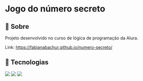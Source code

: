 <h1>Jogo do número secreto</h1>


<h2>🔖 Sobre</h2>
<p>Projeto desenvolvido no curso de lógica de programação da Alura.</p>

Link: https://fabianabachur.github.io/numero-secreto/

## 🚀 Tecnologias
<div>
  <img src="https://img.shields.io/badge/HTML-239120?style=for-the-badge&logo=html5&logoColor=white">
  <img src="https://img.shields.io/badge/CSS-239120?&style=for-the-badge&logo=css3&logoColor=white">
  <img src="https://img.shields.io/badge/JavaScript-F7DF1E?style=for-the-badge&logo=javascript&logoColor=black">
</div>

